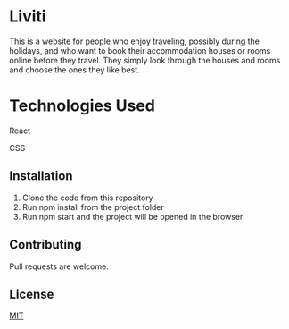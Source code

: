# Liviti

This is a website for people who enjoy traveling, possibly during the holidays, and who want to book their accommodation houses or rooms online before they travel. They simply look through the houses and rooms and choose the ones they like best.

# Technologies Used
React

CSS

## Installation

1. Clone the code from this repository
2. Run npm install from the project folder
3. Run npm start and the project will be opened in the browser



## Contributing
Pull requests are welcome.

## License
[MIT](https://choosealicense.com/licenses/mit/)
